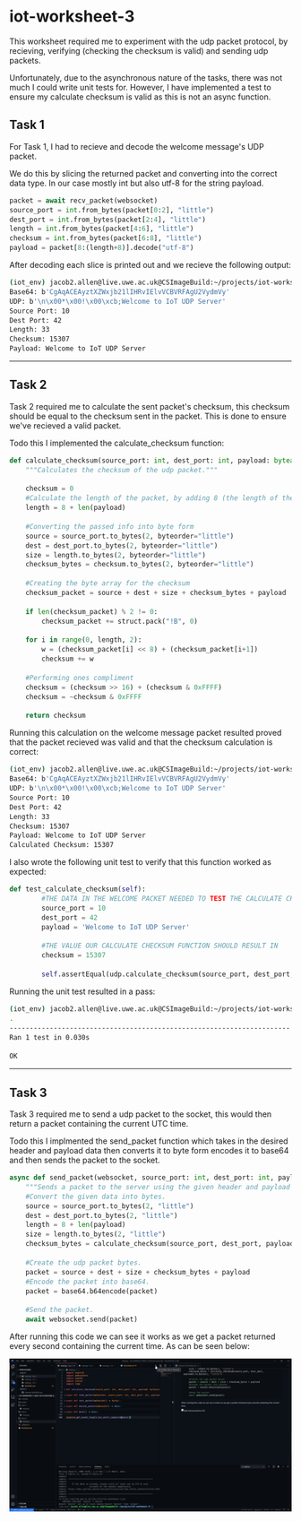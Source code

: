 # **iot-worksheet-3**

This worksheet required me to experiment with the udp packet protocol, by recieving, verifying (checking the checksum is valid) and sending udp packets. 

Unfortunately, due to the asynchronous nature of the tasks, there was not much I could write unit tests for. However, I have implemented a test to ensure my calculate checksum is valid as this is not an async function.

## **Task 1**
For Task 1, I had to recieve and decode the welcome message's UDP packet.

We do this by slicing the returned packet and converting into the correct data type. In our case mostly int but also utf-8 for the string payload.
```py
packet = await recv_packet(websocket)
source_port = int.from_bytes(packet[0:2], "little")
dest_port = int.from_bytes(packet[2:4], "little")
length = int.from_bytes(packet[4:6], "little")
checksum = int.from_bytes(packet[6:8], "little")
payload = packet[8:(length+8)].decode("utf-8")
```

After decoding each slice is printed out and we recieve the following output:
```bash
(iot_env) jacob2.allen@live.uwe.ac.uk@CSImageBuild:~/projects/iot-worksheet-3$ /home/jacob2.allen/projects/iot_env/bin/python "/home/jacob2.allen/projects/iot-worksheet-3/Task 1/main.py"
Base64: b'CgAqACEAyztXZWxjb21lIHRvIElvVCBVRFAgU2VydmVy'
UDP: b'\n\x00*\x00!\x00\xcb;Welcome to IoT UDP Server'
Source Port: 10
Dest Port: 42
Length: 33
Checksum: 15307
Payload: Welcome to IoT UDP Server
```
***
## **Task 2**
Task 2 required me to calculate the sent packet's checksum, this checksum should be equal to the checksum sent in the packet. This is done to ensure we've recieved a valid packet.

Todo this I implemented the calculate_checksum function:
```py
def calculate_checksum(source_port: int, dest_port: int, payload: bytearray) -> int:
    """Calculates the checksum of the udp packet."""

    checksum = 0
    #Calculate the length of the packet, by adding 8 (the length of the header) plus the length of the payload.
    length = 8 + len(payload)

    #Converting the passed info into byte form
    source = source_port.to_bytes(2, byteorder="little")
    dest = dest_port.to_bytes(2, byteorder="little")
    size = length.to_bytes(2, byteorder="little")
    checksum_bytes = checksum.to_bytes(2, byteorder="little")
    
    #Creating the byte array for the checksum
    checksum_packet = source + dest + size + checksum_bytes + payload

    if len(checksum_packet) % 2 != 0:
        checksum_packet += struct.pack("!B", 0)

    for i in range(0, length, 2):
        w = (checksum_packet[i] << 8) + (checksum_packet[i+1])
        checksum += w

    #Performing ones compliment
    checksum = (checksum >> 16) + (checksum & 0xFFFF)
    checksum = ~checksum & 0xFFFF

    return checksum
```
Running this calculation on the welcome message packet resulted proved that the packet recieved was valid and that the checksum calculation is correct:
```bash
(iot_env) jacob2.allen@live.uwe.ac.uk@CSImageBuild:~/projects/iot-worksheet-3$ /home/jacob2.allen/projects/iot_env/bin/python3 "/home/jacob2.allen/projects/iot-worksheet-3/Task 2/main.py"
Base64: b'CgAqACEAyztXZWxjb21lIHRvIElvVCBVRFAgU2VydmVy'
UDP: b'\n\x00*\x00!\x00\xcb;Welcome to IoT UDP Server'
Source Port: 10
Dest Port: 42
Length: 33
Checksum: 15307
Payload: Welcome to IoT UDP Server
Calculated Checksum: 15307
```
I also wrote the following unit test to verify that this function worked as expected:
```py
def test_calculate_checksum(self):
        #THE DATA IN THE WELCOME PACKET NEEDED TO TEST THE CALCULATE CHECKSUM
        source_port = 10
        dest_port = 42
        payload = 'Welcome to IoT UDP Server'
        
        #THE VALUE OUR CALCULATE CHECKSUM FUNCTION SHOULD RESULT IN
        checksum = 15307

        self.assertEqual(udp.calculate_checksum(source_port, dest_port, bytearray(payload.encode())), checksum)
```
Running the unit test resulted in a pass:
```bash
(iot_env) jacob2.allen@live.uwe.ac.uk@CSImageBuild:~/projects/iot-worksheet-3$ /home/jacob2.allen/projects/iot_env/bin/python3 "/home/jacob2.allen/projects/iot-worksheet-3/Task 2/unittesting.py"
.
----------------------------------------------------------------------
Ran 1 test in 0.030s

OK
```
***
## **Task 3**
Task 3 required me to send a udp packet to the socket, this would then return a packet containing the current UTC time.

Todo this I implmented the send_packet function which takes in the desired header and payload data then converts it to byte form encodes it to base64 and then sends the packet to the socket.
```py
async def send_packet(websocket, source_port: int, dest_port: int, payload) -> None:
    """Sends a packet to the server using the given header and payload data."""
    #Convert the given data into bytes.
    source = source_port.to_bytes(2, "little")
    dest = dest_port.to_bytes(2, "little")
    length = 8 + len(payload)
    size = length.to_bytes(2, "little")
    checksum_bytes = calculate_checksum(source_port, dest_port, payload).to_bytes(2, "little")
    
    #Create the udp packet bytes.
    packet = source + dest + size + checksum_bytes + payload
    #Encode the packet into base64.
    packet = base64.b64encode(packet)

    #Send the packet.
    await websocket.send(packet)
```

After running this code we can see it works as we get a packet returned every second containing the current time. As can be seen below:

<img src="assets/Task 3 Demo.gif">